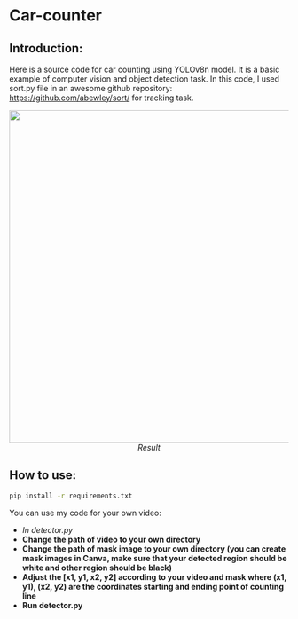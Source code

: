 # Car-counter

## Introduction:
Here is a source code for car counting using YOLOv8n model. It is a basic example of computer vision and object detection task.
In this code, I used sort.py file in an awesome github repository: https://github.com/abewley/sort/ for tracking task.
<p align="center">
  <img src="./result/result.gif" width=600><br/>
  <i>Result</i>
</p>

## How to use:
```bash
pip install -r requirements.txt
```
You can use my code for your own video:
* *In detector.py*
* **Change the path of video to your own directory**
* **Change the path of mask image to your own directory (you can create mask images in Canva, make sure that your detected region should be white and other region should be black)**
* **Adjust the [x1, y1, x2, y2] according to your video and mask where (x1, y1), (x2, y2) are the coordinates starting and ending point of counting line**
* **Run detector.py**
